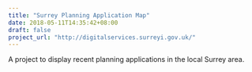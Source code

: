 ```yaml
---
title: "Surrey Planning Application Map"
date: 2018-05-11T14:35:42+08:00
draft: false
project_url: "http://digitalservices.surreyi.gov.uk/"
---
```


A project to display recent planning applications in the local Surrey area.